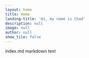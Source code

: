 ```yaml
---
layout: home
title: Home
landing-title: 'Hi, my name is Chad'
description: null
image: null
author: null
show_tile: false
---
```


index.md markdown text
